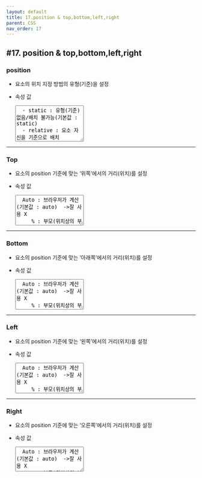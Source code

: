 ```yaml
---
layout: default
title: 17.position & top,bottom,left,right
parent: CSS
nav_order: 17
---
```


## #17. position & top,bottom,left,right
###	position
- 요소의 위치 지정 방법의 유형(기준)을 설정
- 속성 값

    <textarea class="codetext" rows="6" readonly>
    - static : 유형(기준)없음/배치 불가능(기본값 : static)
    - relative : 요소 자신을 기준으로 배치
    - absolute : 위치 상 부모 요소를 기준으로 배치
    - fixed : 브라우저(뷰포트)를 기준으로 배치
    - sticky : 스크롤 영역 기준으로 배치
    </textarea>
<hr>

###	Top
- 요소의 position 기준에 맞는 ‘위쪽’에서의 거리(위치)를 설정
- 속성 값

    <textarea class="codetext" rows="5" readonly>
    Auto : 브라우저가 계산(기본값 : auto)  ->잘 사용 X
       % : 부모(위치상의 부모(조상) ->absolute) 요소의 세로 너비의 비율로 지정, 
            음수 값 허용

    </textarea>
<hr>

###	Bottom
- 요소의 position 기준에 맞는  ‘아래쪽’에서의 거리(위치)를 설정
- 속성 값

    <textarea class="codetext" rows="5" readonly>
    Auto : 브라우저가 계산(기본값 : auto)  ->잘 사용 X
       % : 부모(위치상의 부모(조상) ->absolute) 요소의 세로 너비의 비율로 지정, 
            음수 값 허용

    </textarea>
<hr>

###	Left
- 요소의 position 기준에 맞는  ‘왼쪽’에서의 거리(위치)를 설정
- 속성 값

    <textarea class="codetext" rows="5" readonly>
    Auto : 브라우저가 계산(기본값 : auto)  ->잘 사용 X
       % : 부모(위치상의 부모(조상) ->absolute) 요소의 가로 너비의 비율로 지정, 
            음수 값 허용

    </textarea>
<hr>

###	Right
- 요소의 position 기준에 맞는  ‘오른쪽’에서의 거리(위치)를 설정
- 속성 값

    <textarea class="codetext" rows="4" readonly>
    Auto : 브라우저가 계산(기본값 : auto)  ->잘 사용 X
       % : 부모(위치상의 부모(조상) ->absolute) 요소의 가로 너비의 비율로 지정, 
            음수 값 허용

    </textarea>


